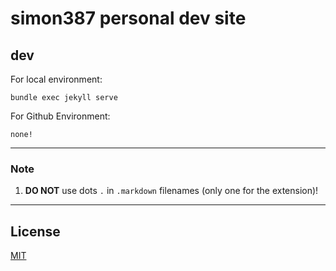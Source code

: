 # simon387 personal dev site

## dev

For local environment:

```bundle exec jekyll serve```

For Github Environment:

```none!```

---

### Note

1. **DO NOT** use dots ```.``` in ```.markdown``` filenames (only one for the extension)!

---

## License

[MIT](https://github.com/simon387/simon387.github.io/blob/master/LICENSE)
